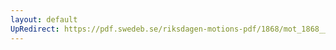 ```yaml
---
layout: default
UpRedirect: https://pdf.swedeb.se/riksdagen-motions-pdf/1868/mot_1868__ak__00285/mot_1868__ak__00285_004.pdf
---
```


